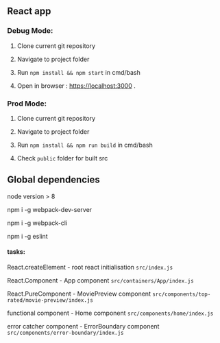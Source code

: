 ## React app

### Debug Mode:

   1) Clone current git repository

   2) Navigate to project folder
   
   3) Run `npm install && npm start` in cmd/bash
   
   4) Open in browser : [https://localhost:3000](https://localhost:3000) .
   
   
### Prod Mode: 
   1) Clone current git repository

   2) Navigate to project folder
   
   3) Run `npm install && npm run build` in cmd/bash
   
   4) Check `public` folder for built src  
   



## Global dependencies 
node version > 8

npm i -g webpack-dev-server

npm i -g webpack-cli

npm i -g eslint






#### tasks:


React.createElement - root react initialisation `src/index.js`

React.Component - App component `src/containers/App/index.js`

React.PureComponent - MoviePreview component `src/components/top-rated/movie-preview/index.js`

functional component - Home component `src/components/home/index.js`

error catcher component - ErrorBoundary component `src/components/error-boundary/index.js`